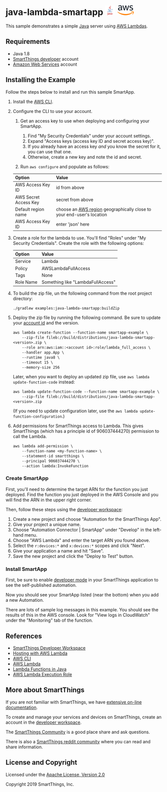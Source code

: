 # java-lambda-smartapp ![java-logo](../../docs/java-logo.png) ![aws-logo](../../docs/aws-logo.png)

This sample demonstrates a simple [Java](https://www.oracle.com/java/) server using
[AWS Lambdas](https://aws.amazon.com).

## Requirements

* Java 1.8
* [SmartThings developer](https://devworkspace.developer.samsung.com) account
* [Amazon Web Services](https://aws.amazon.com/) account

## Installing the Example

Follow the steps below to install and run this sample SmartApp.

1. Install the [AWS CLI](https://docs.aws.amazon.com/cli/latest/userguide/cli-chap-install.html).
2. Configure the CLI to use your account.

    1. Get an access key to use when deploying and configuring your SmartApp.

        1. Find "My Security Credentials" under your account settings.
        2. Expand "Access keys (access key ID and secret access key)".
        3. If you already have an access key _and_ you know the secret for it, you can use that one.
        4. Otherwise, create a new key and note the id and secret.

    1. Run `aws configure` and populate as follows:

    | Option                | Value                               |
    |-----------------------|-------------------------------------|
    | AWS Access Key ID     | id from above                       |
    | AWS Secret Access Key | secret from above                   |
    | Default region name   | choose an [AWS region](https://docs.aws.amazon.com/AmazonRDS/latest/UserGuide/Concepts.RegionsAndAvailabilityZones.html) geographically close to your end-user's location |
    | AWS Access Key ID     | enter 'json' here                   |

3. Create a role for the lambda to use. You'll find "Roles" under "My Security Credentials".
   Create the role with the following options:


    | Option    | Value                             |
    |-----------|-----------------------------------|
    | Service   | Lambda                            |
    | Policy    | AWSLambdaFullAccess               |
    | Tags      | None                              |
    | Role Name | Something like "LambdaFullAccess" |

3. To build the zip file, un the following command from the root project directory:

    ```
    ./gradlew examples:java-lambda-smartapp:buildZip
    ```

1. Deploy the zip file by running the following command. Be sure to update your
   [account id](https://docs.aws.amazon.com/IAM/latest/UserGuide/console_account-alias.html)
   and the version.

    ```
    aws lambda create-function --function-name smartapp-example \
        --zip-file fileb://build/distributions/java-lambda-smartapp-<version>.zip \
        --role arn:aws:iam::<account id>:role/lambda_full_access \
        --handler app.App \
        --runtime java8 \
        --timeout 15 \
        --memory-size 256
    ```

    Later, when you want to deploy an updated zip file, use `aws lambda update-function-code` instead:

    ```
    aws lambda update-function-code --function-name smartapp-example \
        --zip-file fileb://build/distributions/java-lambda-smartapp-<version>.zip
    ```

    (If you need to update configuration later, use the `aws lambda update-function-configuration`.)

4. Add permissions for SmartThings access to Lambda. This gives SmartThings (which has a principle
    id of 906037444270) permission to call the Lambda.

    ```
    aws lambda add-permission \
        --function-name <my-function-name> \
        --statement-id smartthings \
        --principal 906037444270 \
        --action lambda:InvokeFunction
    ```

### Create SmartApp

First, you'll need to determine the target ARN for the function you just deployed. Find the
function you just deployed in the AWS Console and you will find the ARN in the upper right
corner.

Then, follow these steps using the
[developer workspace](https://smartthings.developer.samsung.com/workspace/):

  1. Create a new project and choose "Automation for the SmartThings App".
  1. Give your project a unique name.
  1. Choose "Automation Connector | SmartApp" under "Develop" in the left-hand menu.
  1. Choose "AWS Lambda" and enter the target ARN you found above.
  1. Select the `r:devices:*` and `x:devices:*` scopes and click "Next".
  1. Give your application a name and hit "Save".
  1. Save the new project and click the "Deploy to Test" button.

### Install SmartApp

First, be sure to enable
[developer mode](https://smartthings.developer.samsung.com/docs/guides/testing/developer-mode.html#Enable-Developer-Mode)
in your SmartThings application to see the self-published automation.

Now you should see your SmartApp listed (near the bottom) when you add a new Automation.

There are lots of sample log messages in this example. You should see the results of this
in the AWS console. Look for "View logs in CloudWatch" under the "Monitoring" tab of the
function.

## References

- [SmartThings Developer Workspace](https://devworkspace.developer.samsung.com)
- [Hosting with AWS Lambda](https://smartthings.developer.samsung.com/docs/guides/smartapps/aws-lambda.html)
- [AWS CLI](https://docs.aws.amazon.com/cli/latest/userguide/cli-chap-install.html)
- [AWS Lambda](https://aws.amazon.com/lambda/)
- [Lambda Functions in Java](https://docs.aws.amazon.com/lambda/latest/dg/java-programming-model.html)
- [AWS Lambda Execution Role](https://docs.aws.amazon.com/lambda/latest/dg/lambda-intro-execution-role.html)

## More about SmartThings

If you are not familiar with SmartThings, we have
[extensive on-line documentation](https://smartthings.developer.samsung.com/develop/index.html).

To create and manage your services and devices on SmartThings, create an account in the
[developer workspace](https://devworkspace.developer.samsung.com/).

The [SmartThings Community](https://community.smartthings.com/c/developers/) is a good place share and
ask questions.

There is also a [SmartThings reddit community](https://www.reddit.com/r/SmartThings/) where you
can read and share information.

## License and Copyright

Licensed under the [Apache License, Version 2.0](https://www.apache.org/licenses/LICENSE-2.0)

Copyright 2019 SmartThings, Inc.
